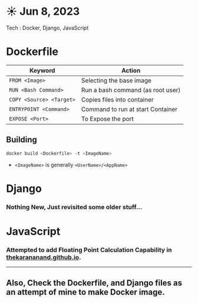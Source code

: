 # ☀️ Jun 8, 2023
Tech : Docker, Django, JavaScript


# Dockerfile

| Keyword                  | Action                             |
|--------------------------|------------------------------------|
| `FROM <Image>`           | Selecting the base image           |
| `RUN <Bash Command>`     | Run a bash command (as root user)  |
| `COPY <Source> <Target>` | Copies files into container        |
| `ENTRYPOINT <Command>`   | Command to run at start Container  |
| `EXPOSE <Port>`          | To Expose the port                 |

## Building
``` bash
docker build <Dockerfile> -t <ImageName>
```
- `<ImageName>` is generally `<UserName>/<AppName>`

# Django 
### Nothing New, Just revisited some older stuff...

# JavaScript
### Attempted to add Floating Point Calculation Capability in [thekarananand.github.io](thekarananand.github.io).

<hr>

## Also, Check the Dockerfile, and Django files as an attempt of mine to make Docker image.